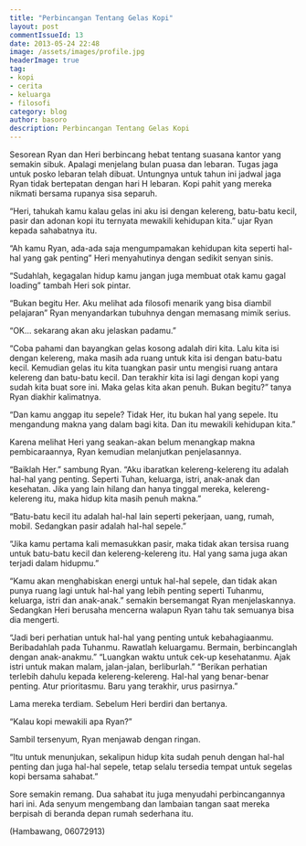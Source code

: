 ```yaml
---
title: "Perbincangan Tentang Gelas Kopi"
layout: post
commentIssueId: 13 
date: 2013-05-24 22:48
image: /assets/images/profile.jpg
headerImage: true
tag:
- kopi
- cerita
- keluarga
- filosofi
category: blog
author: basoro
description: Perbincangan Tentang Gelas Kopi
---
```

Sesorean Ryan dan Heri berbincang hebat tentang suasana kantor yang semakin sibuk. Apalagi menjelang bulan puasa dan lebaran. Tugas jaga untuk posko lebaran telah dibuat. Untungnya untuk tahun ini jadwal jaga Ryan tidak bertepatan dengan hari H lebaran. Kopi pahit yang mereka nikmati bersama rupanya sisa separuh.

“Heri, tahukah kamu kalau gelas ini aku isi dengan kelereng, batu-batu kecil, pasir dan adonan kopi itu ternyata mewakili kehidupan kita.” ujar Ryan kepada sahabatnya itu.

“Ah kamu Ryan, ada-ada saja mengumpamakan kehidupan kita seperti hal-hal yang gak penting” Heri menyahutinya dengan sedikit senyan sinis.

“Sudahlah, kegagalan hidup kamu jangan juga membuat otak kamu gagal loading” tambah Heri sok pintar.

“Bukan begitu Her. Aku melihat ada filosofi menarik yang bisa diambil pelajaran” Ryan menyandarkan tubuhnya dengan memasang mimik serius.

“OK… sekarang akan aku jelaskan padamu.”

“Coba pahami dan bayangkan gelas kosong adalah diri kita. Lalu kita isi dengan kelereng, maka masih ada ruang untuk kita isi dengan batu-batu kecil. Kemudian gelas itu kita tuangkan pasir untu mengisi ruang antara kelereng dan batu-batu kecil. Dan terakhir kita isi lagi dengan kopi yang sudah kita buat sore ini. Maka gelas kita akan penuh. Bukan begitu?” tanya Ryan diakhir kalimatnya.

“Dan kamu anggap itu sepele? Tidak Her, itu bukan hal yang sepele. Itu mengandung makna yang dalam bagi kita. Dan itu mewakili kehidupan kita.”

Karena melihat Heri yang seakan-akan belum menangkap makna pembicaraannya, Ryan kemudian melanjutkan penjelasannya.

“Baiklah Her.” sambung Ryan.
“Aku ibaratkan kelereng-kelereng itu adalah hal-hal yang penting. Seperti Tuhan, keluarga, istri, anak-anak dan kesehatan. Jika yang lain hilang dan hanya tinggal mereka, kelereng-kelereng itu, maka hidup kita masih penuh makna.”

“Batu-batu kecil itu adalah hal-hal lain seperti pekerjaan, uang, rumah, mobil. Sedangkan pasir adalah hal-hal sepele.”

“Jika kamu pertama kali memasukkan pasir, maka tidak akan tersisa ruang untuk batu-batu kecil dan kelereng-kelereng itu. Hal yang sama juga akan terjadi dalam hidupmu.”

“Kamu akan menghabiskan energi untuk hal-hal sepele, dan tidak akan punya ruang lagi untuk hal-hal yang lebih penting seperti Tuhanmu, keluarga, istri dan anak-anak.” semakin bersemangat Ryan menjelaskannya. Sedangkan Heri berusaha mencerna walapun Ryan tahu tak semuanya bisa dia mengerti.

“Jadi beri perhatian untuk hal-hal yang penting untuk kebahagiaanmu. Beribadahlah pada Tuhanmu. Rawatlah keluargamu. Bermain, berbincanglah dengan anak-anakmu.”
“Luangkan waktu untuk cek-up kesehatanmu. Ajak istri untuk makan malam, jalan-jalan, berliburlah.”
“Berikan perhatian terlebih dahulu kepada kelereng-kelereng. Hal-hal yang benar-benar penting. Atur prioritasmu. Baru yang terakhir, urus pasirnya.”

Lama mereka terdiam. Sebelum Heri berdiri dan bertanya.

“Kalau kopi mewakili apa Ryan?”

Sambil tersenyum, Ryan menjawab dengan ringan.

“Itu untuk menunjukan, sekalipun hidup kita sudah penuh dengan hal-hal penting dan juga hal-hal sepele, tetap selalu tersedia tempat untuk segelas kopi bersama sahabat.”

Sore semakin remang. Dua sahabat itu juga menyudahi perbincangannya hari ini. Ada senyum mengembang dan lambaian tangan saat mereka berpisah di beranda depan rumah sederhana itu.

(Hambawang, 06072913)
